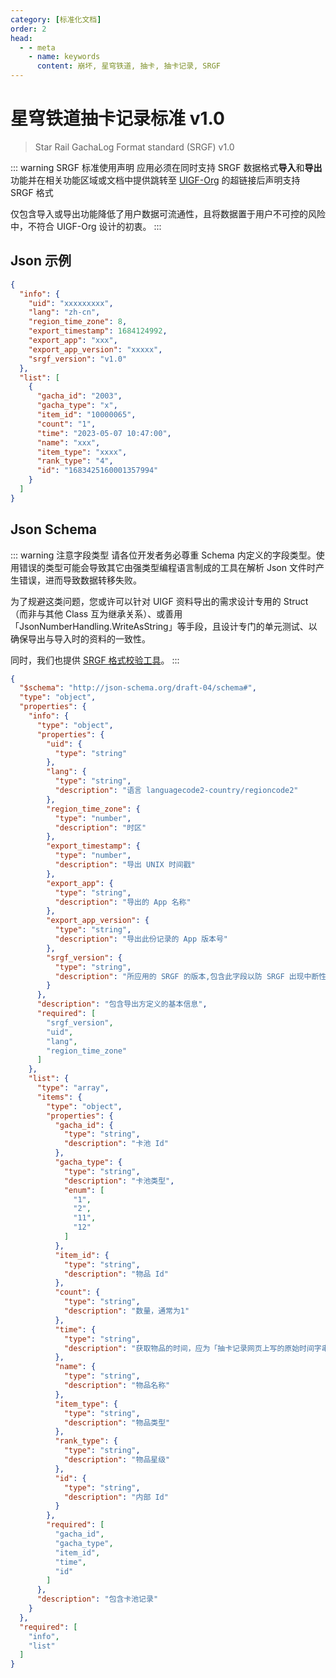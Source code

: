 ```yaml
---
category: [标准化文档]
order: 2
head:
  - - meta
    - name: keywords
      content: 崩坏, 星穹铁道, 抽卡, 抽卡记录, SRGF
---
```


# 星穹铁道抽卡记录标准 v1.0

> Star Rail GachaLog Format standard (SRGF) v1.0 <Badge text="Current" type="message" />

::: warning SRGF 标准使用声明
应用必须在同时支持 SRGF 数据格式**导入**和**导出**功能并在相关功能区域或文档中提供跳转至 [UIGF-Org](https://uigf.org) 的超链接后声明支持 SRGF 格式

仅包含导入或导出功能降低了用户数据可流通性，且将数据置于用户不可控的风险中，不符合 UIGF-Org 设计的初衷。
:::

## Json 示例

```json
{
  "info": {
    "uid": "xxxxxxxxx",
    "lang": "zh-cn",
    "region_time_zone": 8,
    "export_timestamp": 1684124992,
    "export_app": "xxx",
    "export_app_version": "xxxxx",
    "srgf_version": "v1.0"
  },
  "list": [
    {
      "gacha_id": "2003",
      "gacha_type": "x",
      "item_id": "10000065",
      "count": "1",
      "time": "2023-05-07 10:47:00",
      "name": "xxx",
      "item_type": "xxxx",
      "rank_type": "4",
      "id": "1683425160001357994"
    }
  ]
}
```

## Json Schema

::: warning 注意字段类型
请各位开发者务必尊重 Schema 内定义的字段类型。使用错误的类型可能会导致其它由强类型编程语言制成的工具在解析 Json 文件时产生错误，进而导致数据转移失败。

为了规避这类问题，您或许可以针对 UIGF 资料导出的需求设计专用的 Struct（而非与其他 Class 互为继承关系）、或善用「JsonNumberHandling.WriteAsString」等手段，且设计专门的单元测试、以确保导出与导入时的资料的一致性。

同时，我们也提供 [SRGF 格式校验工具](https://schema.uigf.org/)。
:::

```json
{
  "$schema": "http://json-schema.org/draft-04/schema#",
  "type": "object",
  "properties": {
    "info": {
      "type": "object",
      "properties": {
        "uid": {
          "type": "string"
        },
        "lang": {
          "type": "string",
          "description": "语言 languagecode2-country/regioncode2"
        },
        "region_time_zone": {
          "type": "number",
          "description": "时区"
        },
        "export_timestamp": {
          "type": "number",
          "description": "导出 UNIX 时间戳"
        },
        "export_app": {
          "type": "string",
          "description": "导出的 App 名称"
        },
        "export_app_version": {
          "type": "string",
          "description": "导出此份记录的 App 版本号"
        },
        "srgf_version": {
          "type": "string",
          "description": "所应用的 SRGF 的版本,包含此字段以防 SRGF 出现中断性变更时，App 无法处理"
        }
      },
      "description": "包含导出方定义的基本信息",
      "required": [
        "srgf_version",
        "uid",
        "lang",
        "region_time_zone"
      ]
    },
    "list": {
      "type": "array",
      "items": {
        "type": "object",
        "properties": {
          "gacha_id": {
            "type": "string",
            "description": "卡池 Id"
          },
          "gacha_type": {
            "type": "string",
            "description": "卡池类型",
            "enum": [
              "1",
              "2",
              "11",
              "12"
            ]
          },
          "item_id": {
            "type": "string",
            "description": "物品 Id"
          },
          "count": {
            "type": "string",
            "description": "数量，通常为1"
          },
          "time": {
            "type": "string",
            "description": "获取物品的时间，应为「抽卡记录网页上写的原始时间字串值 (String)」而非任何读取转换过的值。任何此般类型转换，但凡设备时区与伺服器时区有异，便一定会出现时区转换误差（除非开发者有做过专门的应对措施）。"
          },
          "name": {
            "type": "string",
            "description": "物品名称"
          },
          "item_type": {
            "type": "string",
            "description": "物品类型"
          },
          "rank_type": {
            "type": "string",
            "description": "物品星级"
          },
          "id": {
            "type": "string",
            "description": "内部 Id"
          }
        },
        "required": [
          "gacha_id",
          "gacha_type",
          "item_id",
          "time",
          "id"
        ]
      },
      "description": "包含卡池记录"
    }
  },
  "required": [
    "info",
    "list"
  ]
}
```
